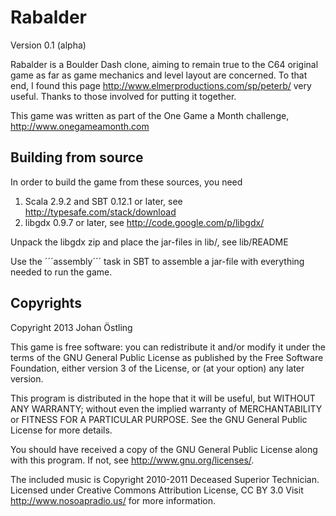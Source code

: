 Rabalder
========

Version 0.1 (alpha)

Rabalder is a Boulder Dash clone, aiming to remain true to the C64 original game as far as game mechanics and level layout are concerned. To that end, I found this page http://www.elmerproductions.com/sp/peterb/ very useful. Thanks to those involved for putting it together.


This game was written as part of the One Game a Month challenge, http://www.onegameamonth.com




Building from source
--------------------

In order to build the game from these sources, you need

1. Scala 2.9.2 and SBT 0.12.1 or later, see http://typesafe.com/stack/download
2. libgdx 0.9.7 or later, see http://code.google.com/p/libgdx/

Unpack the libgdx zip and place the jar-files in lib/, see lib/README

Use the ´´´assembly´´´ task in SBT to assemble a jar-file with everything needed to run the game.


Copyrights
----------

Copyright 2013 Johan Östling

This game is free software: you can redistribute it and/or modify
it under the terms of the GNU General Public License as published by
the Free Software Foundation, either version 3 of the License, or
(at your option) any later version.

This program is distributed in the hope that it will be useful,
but WITHOUT ANY WARRANTY; without even the implied warranty of
MERCHANTABILITY or FITNESS FOR A PARTICULAR PURPOSE.  See the
GNU General Public License for more details.

You should have received a copy of the GNU General Public License
along with this program.  If not, see <http://www.gnu.org/licenses/>.



The included music is Copyright 2010-2011 Deceased Superior Technician.
Licensed under Creative Commons Attribution License, CC BY 3.0
Visit http://www.nosoapradio.us/ for more information.


